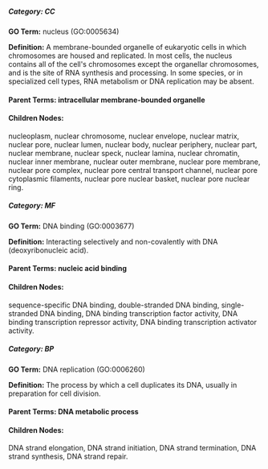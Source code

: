 
##### **Category:** CC

**GO Term:** nucleus (GO:0005634)

**Definition:** A membrane-bounded organelle of eukaryotic cells in which chromosomes are housed and replicated. In most cells, the nucleus contains all of the cell's chromosomes except the organellar chromosomes, and is the site of RNA synthesis and processing. In some species, or in specialized cell types, RNA metabolism or DNA replication may be absent.

#### **Parent Terms:** intracellular membrane-bounded organelle

#### **Children Nodes:** 
nucleoplasm, nuclear chromosome, nuclear envelope, nuclear matrix, nuclear pore, nuclear lumen, nuclear body, nuclear periphery, nuclear part, nuclear membrane, nuclear speck, nuclear lamina, nuclear chromatin, nuclear inner membrane, nuclear outer membrane, nuclear pore membrane, nuclear pore complex, nuclear pore central transport channel, nuclear pore cytoplasmic filaments, nuclear pore nuclear basket, nuclear pore nuclear ring.

##### **Category:** MF

**GO Term:** DNA binding (GO:0003677)

**Definition:** Interacting selectively and non-covalently with DNA (deoxyribonucleic acid).

#### **Parent Terms:** nucleic acid binding

#### **Children Nodes:** 
sequence-specific DNA binding, double-stranded DNA binding, single-stranded DNA binding, DNA binding transcription factor activity, DNA binding transcription repressor activity, DNA binding transcription activator activity.

##### **Category:** BP

**GO Term:** DNA replication (GO:0006260)

**Definition:** The process by which a cell duplicates its DNA, usually in preparation for cell division.

#### **Parent Terms:** DNA metabolic process

#### **Children Nodes:** 
DNA strand elongation, DNA strand initiation, DNA strand termination, DNA strand synthesis, DNA strand repair.
